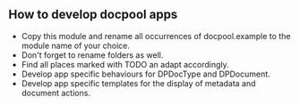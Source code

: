 ## How to develop docpool apps

- Copy this module and rename all occurrences of docpool.example to the module name of your choice.
- Don't forget to rename folders as well.
- Find all places marked with TODO an adapt accordingly.
- Develop app specific behaviours for DPDocType and DPDocument.
- Develop app specific templates for the display of metadata and document actions.
